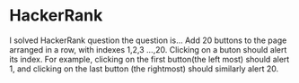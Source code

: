 # HackerRank
I solved HackerRank question the question is...
Add 20 buttons to the page arranged in a row, with
indexes 1,2,3 ...,20. Clicking on a buton should alert its index.
For example, clicking on the first button(the left most) should alert 1,
and clicking on the last button (the rightmost) should similarly alert 20.
